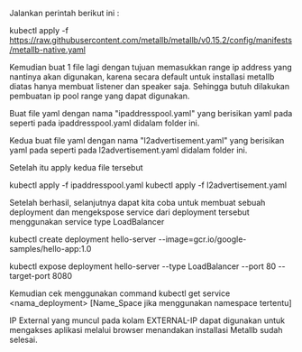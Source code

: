 Jalankan perintah berikut ini :

kubectl apply -f https://raw.githubusercontent.com/metallb/metallb/v0.15.2/config/manifests/metallb-native.yaml

Kemudian buat 1 file lagi dengan tujuan memasukkan range ip address yang nantinya akan digunakan, karena secara default untuk installasi metallb diatas hanya membuat listener dan speaker saja.
Sehingga butuh dilakukan pembuatan ip pool range yang dapat digunakan.

Buat file yaml dengan nama "ipaddresspool.yaml" yang berisikan yaml pada seperti pada ipaddresspool.yaml didalam folder ini.

Kedua buat file yaml dengan nama "l2advertisement.yaml" yang berisikan yaml pada seperti pada l2advertisement.yaml didalam folder ini.

Setelah itu apply kedua file tersebut 

kubectl apply -f ipaddresspool.yaml
kubectl apply -f l2advertisement.yaml

Setelah berhasil, selanjutnya dapat kita coba untuk membuat sebuah deployment dan mengekspose service dari deployment tersebut menggunakan service type LoadBalancer

kubectl create deployment hello-server --image=gcr.io/google-samples/hello-app:1.0


kubectl expose deployment hello-server --type LoadBalancer --port 80 --target-port 8080

Kemudian cek menggunakan command kubectl get service <nama_deployment> [Name_Space jika menggunakan namespace tertentu]

IP External yang muncul pada kolam EXTERNAL-IP dapat digunakan untuk mengakses aplikasi melalui browser menandakan installasi Metallb sudah selesai.
